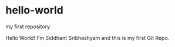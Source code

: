 # hello-world
my first repository

Hello World! I'm Siddhant Sribhashyam and this is my first Git Repo.
